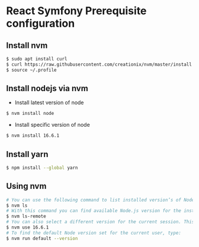 
# React Symfony Prerequisite configuration

## Install nvm
```bash
$ sudo apt install curl
$ curl https://raw.githubusercontent.com/creationix/nvm/master/install.sh | bash  
$ source ~/.profile 
```

## Install nodejs via nvm
- Install latest version of node
```bash
$ nvm install node 
```
- Install specific version of node
```bash
$ nvm install 16.6.1
```

## Install yarn
```bash
$ npm install --global yarn
```

## Using nvm
```bash
# You can use the following command to list installed version’s of Node for the current user.
$ nvm ls 
# With this command you can find available Node.js version for the installation.
$ nvm ls-remote 
# You can also select a different version for the current session. This will be current active version for current shell only.
$ nvm use 16.6.1 
# To find the default Node version set for the current user, type:
$ nvm run default --version 
```
